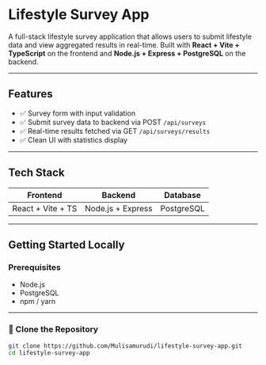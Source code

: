 # Lifestyle Survey App

A full-stack lifestyle survey application that allows users to submit lifestyle data and view aggregated results in real-time. Built with **React + Vite + TypeScript** on the frontend and **Node.js + Express + PostgreSQL** on the backend.

---

## Features

- ✅ Survey form with input validation
- ✅ Submit survey data to backend via POST `/api/surveys`
- ✅ Real-time results fetched via GET `/api/surveys/results`
- ✅ Clean UI with statistics display

---

## Tech Stack

| Frontend      | Backend              | Database   |
|---------------|----------------------|------------|
| React + Vite + TS | Node.js + Express | PostgreSQL |

---

## Getting Started Locally

### Prerequisites

- Node.js
- PostgreSQL
- npm / yarn

---

### 🔹 Clone the Repository

```bash
git clone https://github.com/Mulisamurudi/lifestyle-survey-app.git
cd lifestyle-survey-app
